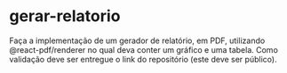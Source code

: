 # gerar-relatorio
Faça a implementação de um gerador de relatório, em PDF, utilizando @react-pdf/renderer no qual deva conter um gráfico e uma tabela. Como validação deve ser entregue o link do repositório (este deve ser público).
